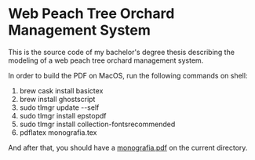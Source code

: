 # Web Peach Tree Orchard Management System

This is the source code of my bachelor's degree thesis describing the modeling of a web peach tree orchard management system.

In order to build the PDF on MacOS, run the following commands on shell:
1. brew cask install basictex
2. brew install ghostscript
3. sudo tlmgr update --self
4. sudo tlmgr install epstopdf
5. sudo tlmgr install collection-fontsrecommended
6. pdflatex monografia.tex

And after that, you should have a [monografia.pdf](monografia.pdf) on the current directory.

